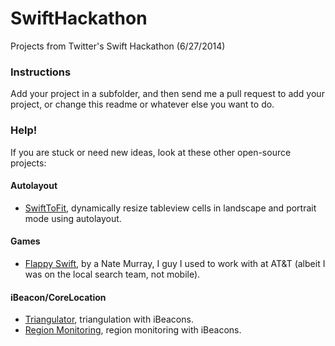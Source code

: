 SwiftHackathon
==============

Projects from Twitter's Swift Hackathon (6/27/2014)

### Instructions

Add your project in a subfolder, and then send me a pull request to add your project, or change this readme or whatever else you want to do.

### Help!

If you are stuck or need new ideas, look at these other open-source projects:

#### Autolayout

* [SwiftToFit](https://bitbucket.org/mflacco/swifttofit), dynamically resize tableview cells in landscape and portrait mode using autolayout.

#### Games

* [Flappy Swift](http://example.net/https://github.com/fullstackio/flappyswift), by a Nate Murray, I guy I used to work with at AT&T (albeit I was on the local search team, not mobile).

#### iBeacon/CoreLocation

* [Triangulator](https://github.com/a34729t/TriangulatorSwift), triangulation with iBeacons.
* [Region Monitoring](https://github.com/a34729t/RegionMonitoringSwift), region monitoring with iBeacons.
